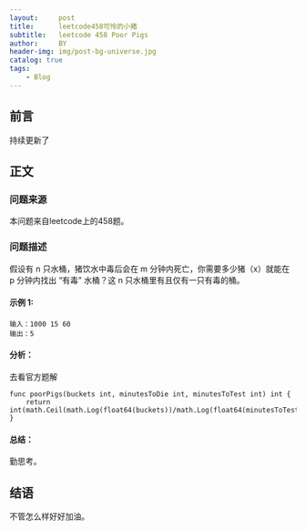 ```yaml
---
layout:     post
title:      leetcode458可怜的小猪
subtitle:   leetcode 458 Poor Pigs
author:     BY
header-img: img/post-bg-universe.jpg
catalog: true
tags:
    - Blog
---
```



## 前言

持续更新了

## 正文

### 问题来源

本问题来自leetcode上的458题。 

### 问题描述

假设有 n 只水桶，猪饮水中毒后会在 m 分钟内死亡，你需要多少猪（x）就能在 p 分钟内找出 “有毒” 水桶？这 n 只水桶里有且仅有一只有毒的桶。  

#### 示例 1:
```
输入：1000 15 60
输出：5
```

#### 分析：  
去看官方题解  
```
func poorPigs(buckets int, minutesToDie int, minutesToTest int) int {
    return int(math.Ceil(math.Log(float64(buckets))/math.Log(float64(minutesToTest/minutesToDie)+1)))
}
```

#### 总结：
勤思考。  

## 结语
不管怎么样好好加油。
